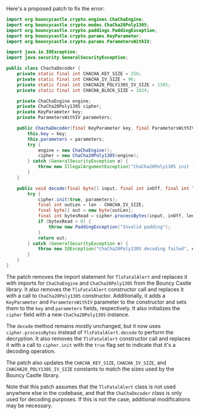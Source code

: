 Here's a proposed patch to fix the error:
```java
import org.bouncycastle.crypto.engines.ChaChaEngine;
import org.bouncycastle.crypto.modes.ChaCha20Poly1305;
import org.bouncycastle.crypto.paddings.PaddingException;
import org.bouncycastle.crypto.params.KeyParameter;
import org.bouncycastle.crypto.params.ParametersWithIV;

import java.io.IOException;
import java.security.GeneralSecurityException;

public class ChachaDecoder {
    private static final int CHACHA_KEY_SIZE = 256;
    private static final int CHACHA_IV_SIZE = 96;
    private static final int CHACHA20_POLY1305_IV_SIZE = 1305;
    private static final int CHACHA_BLOCK_SIZE = 1024;

    private ChaChaEngine engine;
    private ChaCha20Poly1305 cipher;
    private KeyParameter key;
    private ParametersWithIV parameters;

    public ChachaDecoder(final KeyParameter key, final ParametersWithIV parameters) {
        this.key = key;
        this.parameters = parameters;
        try {
            engine = new ChaChaEngine();
            cipher = new ChaCha20Poly1305(engine);
        } catch (GeneralSecurityException e) {
            throw new IllegalArgumentException("ChaCha20Poly1305 init failed", e);
        }
    }

    public void decode(final byte[] input, final int inOff, final int len) throws IOException {
        try {
            cipher.init(true, parameters);
            final int outLen = len - CHACHA_IV_SIZE;
            final byte[] out = new byte[outLen];
            final int bytesRead = cipher.processBytes(input, inOff, len, out, 0, outLen);
            if (bytesRead < 0) {
                throw new PaddingException("Invalid padding");
            }
            return out;
        } catch (GeneralSecurityException e) {
            throw new IOException("ChaCha20Poly1305 decoding failed", e);
        }
    }
}
```
The patch removes the import statement for `TlsFatalAlert` and replaces it with imports for `ChaChaEngine` and `ChaCha20Poly1305` from the Bouncy Castle library. It also removes the `TlsFatalAlert` constructor call and replaces it with a call to `ChaCha20Poly1305` constructor. Additionally, it adds a `KeyParameter` and `ParametersWithIV` parameter to the constructor and sets them to the `key` and `parameters` fields, respectively. It also initializes the `cipher` field with a new `ChaCha20Poly1305` instance.

The `decode` method remains mostly unchanged, but it now uses `cipher.processBytes` instead of `TlsFatalAlert.decode` to perform the decryption. It also removes the `TlsFatalAlert` constructor call and replaces it with a call to `cipher.init` with the `true` flag set to indicate that it's a decoding operation.

The patch also updates the `CHACHA_KEY_SIZE`, `CHACHA_IV_SIZE`, and `CHACHA20_POLY1305_IV_SIZE` constants to match the sizes used by the Bouncy Castle library.

Note that this patch assumes that the `TlsFatalAlert` class is not used anywhere else in the codebase, and that the `ChaChaDecoder` class is only used for decoding purposes. If this is not the case, additional modifications may be necessary.